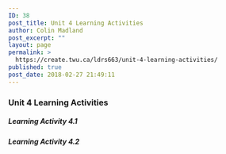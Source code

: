 ```yaml
---
ID: 38
post_title: Unit 4 Learning Activities
author: Colin Madland
post_excerpt: ""
layout: page
permalink: >
  https://create.twu.ca/ldrs663/unit-4-learning-activities/
published: true
post_date: 2018-02-27 21:49:11
---
```

### Unit 4 Learning Activities

##### Learning Activity 4.1

##### Learning Activity 4.2